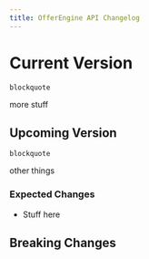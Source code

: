 ```yaml
---
title: OfferEngine API Changelog
---
```


# Current Version

    blockquote

more stuff

## Upcoming Version

    blockquote

other things

### Expected Changes

* Stuff here

## Breaking Changes
